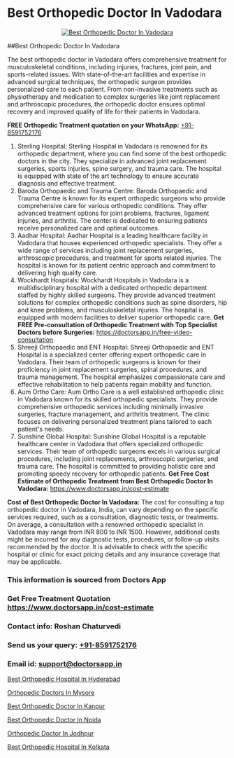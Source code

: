 # Best Orthopedic Doctor In Vadodara

<p align="center">
  <a href="https://doctorsapp.in">
    <img src="https://i.ibb.co/tqM3hNg/sqdqdqsddsa.png" alt="Best Orthopedic Doctor In Vadodara">
  </a>
</p>
##Best Orthopedic Doctor In Vadodara

The best orthopedic doctor in Vadodara offers comprehensive treatment for musculoskeletal conditions, including injuries, fractures, joint pain, and sports-related issues. With state-of-the-art facilities and expertise in advanced surgical techniques, the orthopedic surgeon provides personalized care to each patient. From non-invasive treatments such as physiotherapy and medication to complex surgeries like joint replacement and arthroscopic procedures, the orthopedic doctor ensures optimal recovery and improved quality of life for their patients in Vadodara.

**FREE Orthopedic Treatment quotation on your WhatsApp:**  [+91-8591752176](https://api.whatsapp.com/send?phone=8591752176)

1) Sterling Hospital:
Sterling Hospital in Vadodara is renowned for its orthopedic department, where you can find some of the best orthopedic doctors in the city. They specialize in advanced joint replacement surgeries, sports injuries, spine surgery, and trauma care. The hospital is equipped with state of the art technology to ensure accurate diagnosis and effective treatment.
2) Baroda Orthopaedic and Trauma Centre:
Baroda Orthopaedic and Trauma Centre is known for its expert orthopedic surgeons who provide comprehensive care for various orthopedic conditions. They offer advanced treatment options for joint problems, fractures, ligament injuries, and arthritis. The center is dedicated to ensuring patients receive personalized care and optimal outcomes.
3) Aadhar Hospital:
Aadhar Hospital is a leading healthcare facility in Vadodara that houses experienced orthopedic specialists. They offer a wide range of services including joint replacement surgeries, arthroscopic procedures, and treatment for sports related injuries. The hospital is known for its patient centric approach and commitment to delivering high quality care.
4) Wockhardt Hospitals:
Wockhardt Hospitals in Vadodara is a multidisciplinary hospital with a dedicated orthopedic department staffed by highly skilled surgeons. They provide advanced treatment solutions for complex orthopedic conditions such as spine disorders, hip and knee problems, and musculoskeletal injuries. The hospital is equipped with modern facilities to deliver superior orthopedic care.
**Get FREE Pre-consultation of Orthopedic Treatment with Top Specialist Doctors before Surgeries:** https://doctorsapp.in/free-video-consultation
5) Shreeji Orthopaedic and ENT Hospital:
Shreeji Orthopaedic and ENT Hospital is a specialized center offering expert orthopedic care in Vadodara. Their team of orthopedic surgeons is known for their proficiency in joint replacement surgeries, spinal procedures, and trauma management. The hospital emphasizes compassionate care and effective rehabilitation to help patients regain mobility and function.
6) Aum Ortho Care:
Aum Ortho Care is a well established orthopedic clinic in Vadodara known for its skilled orthopedic specialists. They provide comprehensive orthopedic services including minimally invasive surgeries, fracture management, and arthritis treatment. The clinic focuses on delivering personalized treatment plans tailored to each patient's needs.
7) Sunshine Global Hospital:
Sunshine Global Hospital is a reputable healthcare center in Vadodara that offers specialized orthopedic services. Their team of orthopedic surgeons excels in various surgical procedures, including joint replacements, arthroscopic surgeries, and trauma care. The hospital is committed to providing holistic care and promoting speedy recovery for orthopedic patients.
**Get Free Cost Estimate of Orthopedic Treatment from Best Orthopedic Doctor In Vadodara:** https://www.doctorsapp.in/cost-estimate

**Cost of Best Orthopedic Doctor In Vadodara:**
The cost for consulting a top orthopedic doctor in Vadodara, India, can vary depending on the specific services required, such as a consultation, diagnostic tests, or treatments. On average, a consultation with a renowned orthopedic specialist in Vadodara may range from INR 800 to INR 1500. However, additional costs might be incurred for any diagnostic tests, procedures, or follow-up visits recommended by the doctor. It is advisable to check with the specific hospital or clinic for exact pricing details and any insurance coverage that may be applicable.

### This information is sourced from Doctors App 
### Get Free Treatment Quotation https://www.doctorsapp.in/cost-estimate
### Contact info: Roshan Chaturvedi 
### Send us your query: [+91-8591752176](https://api.whatsapp.com/send?phone=8591752176) 
### Email id: support@doctorsapp.in

[Best Orthopedic Hospital In Hyderabad](https://www.linkedin.com/pulse/best-orthopedic-hospital-hyderabad-doctorsappin-wmkyc?trackingId=DKGRn5j9owbRRcrKSujShA%3D%3D&lipi=urn%3Ali%3Apage%3Ad_flagship3_company_admin%3BcTUR6naWQkWjeA%2BR15noZQ%3D%3D)

[Orthopedic Doctors In Mysore](https://www.linkedin.com/pulse/orthopedic-doctors-mysore-doctorsapp-chittagong-iwnhe?trackingId=XXYbHa38RO29T6FbF6Nh%2FA%3D%3D&lipi=urn%3Ali%3Apage%3Ad_flagship3_company_admin%3BUjs5mcUZR9ewYOKOFkpg2w%3D%3D)

[Best Orthopedic Doctor In Kanpur](https://medium.com/@vimalrana22/best-orthopedic-doctor-in-kanpur-29a81a7eb859)

[Best Orthopedic Doctor In Noida](https://medium.com/@vimalrana22/best-orthopedic-doctor-in-noida-5fe7448c5c3c)

[Orthopedic Doctor In Jodhpur](https://doctors-apps.github.io/doctorsapp/orthopedic-doctor-in-jodhpur)

[Best Orthopedic Hospital In Kolkata](https://doctors-apps.github.io/doctorsapp/best-orthopedic-hospital-in-kolkata)

